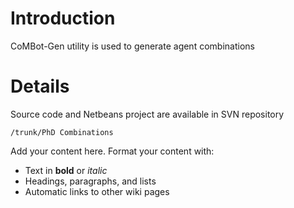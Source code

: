# Introduction #

CoMBot-Gen utility is used to generate agent combinations

# Details #

Source code and Netbeans project are available in SVN repository
```
/trunk/PhD Combinations
```

Add your content here.  Format your content with:
  * Text in **bold** or _italic_
  * Headings, paragraphs, and lists
  * Automatic links to other wiki pages